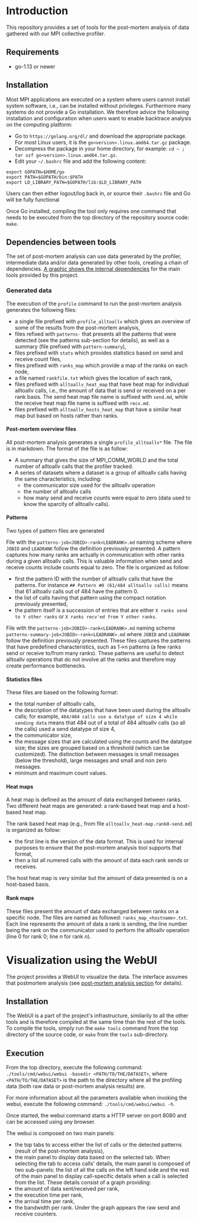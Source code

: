 # Introduction

This repository provides a set of tools for the post-mortem analysis of data gathered with our MPI collective profiler.

## Requirements

- go-1.13 or newer

## Installation

Most MPI applications are executed on a system where users cannot install system 
software, i.e., can be installed without privileges. Furthermore many systems do not
provide a Go installation. We therefore advice the following installation and 
configuration when users want to enable backtrace analysis on the computing
platform:
- Go to `https://golang.org/dl/` and download the appropriate package. For most Linux
users, it is the `go<version>.linux.amd64.tar.gz` package.
- Decompress the package in your home directory, for example: 
`cd ~ ; tar xzf go<version>.linux.amd64.tar.gz`.
- Edit your `~/.bashrc` file and add the following content:
```
export GOPATH=$HOME/go
export PATH=$GOPATH/bin:$PATH
export LD_LIBRARY_PATH=$GOPATH/lib:$LD_LIBRARY_PATH 
```
Users can then either logout/log back in, or source their `.bashrc` file and Go will be
fully functional

Once Go installed, compiling the tool only requires one command that needs to be
executed from the top directory of the repository source code: `make`.

## Dependencies between tools

The set of post-mortem analysis can use data generated by the profiler, intermediate data and/or
data generated by other tools, creating a chain of dependencies. [A graphic shows the internal
dependencies](doc/tool_dependencies.png) for the main tools provided by this project.

### Generated data

The execution of the `profile` command to run the post-mortem analysis generates the following files:
- a single file prefixed with `profile_alltoallv` which gives an overview of some of the results from the post-mortem analysis,
- files refixed with `patterns-` that presents all the patterns that were detected (see the patterns sub-section for details), as well as a summary (file prefixed with `pattern-summary`),
- files prefixed with `stats` which provides statistics based on send and receive count files,
- files prefixed with `ranks_map` which provide a map of the ranks on each node,
- a file named `rankfile.txt` which gives the location of each rank,
- files prefixed with `alltoallv_heat_map` that have heat map for individual alltoallv calls, i.e., the amount of data that is send or received on a per rank basis. The send heat map file name is suffixed with `send.md`, while the receive heat map file name is suffixed with `recv.md`.
- files prefixed with `alltoallv_hosts_heat_map` that have a similar heat map but based on hosts rather than ranks.

#### Post-mortem overview files

All post-mortem analysis generates a single `profile_alltoallv*` file. The file is in markdown. The format of the file is as follow:
- A summary that gives the size of MPI_COMM_WORLD and the total number of alltoallv calls that the profiler tracked.
- A series of datasets where a dataset is a group of alltoallv calls having the same characteristics, including:
    - the communicator size used for the alltoallv operation
    - the number of alltoallv calls
    - how many send and receive counts were equal to zero (data used to know the sparcity of alltoallv calls).

#### Patterns

Two types of pattern files are generated

File with the `patterns-job<JOBID>-rank<LEADRANK>.md` naming scheme where `JOBID` and `LEADRANK` follow the definition previously presented. A pattern captures how many ranks are actually in communication with other ranks during a given alltoallv calls. This is valuable information when send and receive counts include counts equal to zero.
The file is organized as follow:
- first the pattern ID with the number of alltoallv calls that have the patterns. For instance `## Pattern #0 (61/484 alltoallv calls)` means that 61 alltoallv calls out of 484 have the pattern 0.
- the list of calls having that pattern using the compact notation previously presented,
- the pattern itself is a succession of entries that are either `X ranks send to Y other ranks` or `X ranks recv'ed from Y other ranks`.

File with the `patterns-job<JOBID>-rank<LEADRANK>.md` naming scheme `patterns-summary-job<JOBID>-rank<LEADRANK>.md` where `JOBID` and `LEADRANK` follow the definition previously presented. These files captures the patterns that have predefined characteristics, such as 1->n patterns (a few ranks send or receive to/from many ranks). These patterns are useful to detect alltoallv operations that do not involve all the ranks and therefore may create performance bottlenecks.

#### Statistics files

These files are based on the following format:
- the total number of alltoallv calls,
- the description of the datatypes that have been used during the alltoallv calls; for example, `484/484 calls use a datatype of size 4 while sending data` means that 484 out of a total of 484 alltoallv calls (so all the calls) used a send datatype of size 4,
- the communicator size,
- the message sizes that are calculated using the counts and the datatype size; the sizes are grouped based on a threshold (which can be customized). The distinction between messages is small messages (below the threshold), large messages and small and non zero messages.
- minimum and maximum count values.

#### Heat maps

A heat map is defined as the amount of data exchanged between ranks. Two different heat maps are generated: a rank-based heat map and a host-based heat map.

The rank based heat map (e.g., from file `alltoallv_heat-map.rank0-send.md`) is organized as follow:
- the first line is the version of the data format. This is used for internal purposes to ensure that the post-mortem analysis tool supports that format,
- then a list all numered calls with the amount of data each rank sends or receives.

The host heat map is very similar but the amount of data presented is on a host-based basis.

#### Rank maps

These files present the amount of data exchanged between ranks on a specific node. The files are named as followed: `ranks_map_<hostname>.txt`. Each line represents the amount of data a rank is sending, the line number being the rank on the communicator used to perform the alltoallv operation (line 0 for rank 0; line _n_ for rank _n_).

# Visualization using the WebUI

The project provides a WebUI to visualize the data. The interface assumes that postmortem
analysis (see [post-mortem analysis section](#post-mortem-analysis) for details).

## Installation

The WebUI is a part of the project's infrastructure, similarily to all the other tools and
is therefore compiled at the same time than the rest of the tools. To compile the tools,
simply run the `make tools` command from the top directory of the source code, or `make` from the `tools` sub-directory.

## Execution

From the top directory, execute the following command: 
`./tools/cmd/webui/webui -basedir <PATH/TO/THE/DATASET>`, where `<PATH/TO/THE/DATASET>` is 
the path to the directory where all the profiling data (both raw data or post-mortem 
analysis results) are.

For more information about all the parameters available when invoking the webui, execute
the following command: `./tools/cmd/webui/webui -h`.

Once started, the webui command starts a HTTP server on port 8080 and can be accessed using
any browser.

The webui is composed on two main panels:
- the top tabs to access either the list of calls or the detected patterns (result of the
post-mortem analysis),
- the main panel to display data based on the selected tab.
When selecting the tab to access calls' details, the main panel is composed of two 
sub-panels: the list of all the calls on the left hand side and the rest of the main panel
to display call-specific details when a call is selected from the list. These details 
consist of a graph providing:
- the amount of data sent/received per rank,
- the execution time per rank,
- the arrival time per rank,
- the bandwidth per rank.
Under the graph appears the raw send and receive counters.
